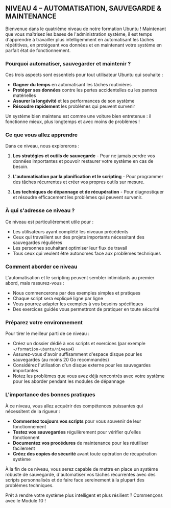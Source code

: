 ## NIVEAU 4 – AUTOMATISATION, SAUVEGARDE & MAINTENANCE

Bienvenue dans le quatrième niveau de notre formation Ubuntu ! Maintenant que vous maîtrisez les bases de l'administration système, il est temps d'apprendre à travailler plus intelligemment en automatisant les tâches répétitives, en protégeant vos données et en maintenant votre système en parfait état de fonctionnement.

### Pourquoi automatiser, sauvegarder et maintenir ?

Ces trois aspects sont essentiels pour tout utilisateur Ubuntu qui souhaite :
- **Gagner du temps** en automatisant les tâches routinières
- **Protéger ses données** contre les pertes accidentelles ou les pannes matérielles
- **Assurer la longévité** et les performances de son système
- **Résoudre rapidement** les problèmes qui peuvent survenir

Un système bien maintenu est comme une voiture bien entretenue : il fonctionne mieux, plus longtemps et avec moins de problèmes !

### Ce que vous allez apprendre

Dans ce niveau, nous explorerons :

1. **Les stratégies et outils de sauvegarde** - Pour ne jamais perdre vos données importantes et pouvoir restaurer votre système en cas de besoin.

2. **L'automatisation par la planification et le scripting** - Pour programmer des tâches récurrentes et créer vos propres outils sur mesure.

3. **Les techniques de dépannage et de récupération** - Pour diagnostiquer et résoudre efficacement les problèmes qui peuvent survenir.

### À qui s'adresse ce niveau ?

Ce niveau est particulièrement utile pour :
- Les utilisateurs ayant complété les niveaux précédents
- Ceux qui travaillent sur des projets importants nécessitant des sauvegardes régulières
- Les personnes souhaitant optimiser leur flux de travail
- Tous ceux qui veulent être autonomes face aux problèmes techniques

### Comment aborder ce niveau

L'automatisation et le scripting peuvent sembler intimidants au premier abord, mais rassurez-vous :
- Nous commencerons par des exemples simples et pratiques
- Chaque script sera expliqué ligne par ligne
- Vous pourrez adapter les exemples à vos besoins spécifiques
- Des exercices guidés vous permettront de pratiquer en toute sécurité

### Préparez votre environnement

Pour tirer le meilleur parti de ce niveau :
- Créez un dossier dédié à vos scripts et exercices (par exemple `~/formation-ubuntu/niveau4`)
- Assurez-vous d'avoir suffisamment d'espace disque pour les sauvegardes (au moins 20 Go recommandés)
- Considérez l'utilisation d'un disque externe pour les sauvegardes importantes
- Notez les problèmes que vous avez déjà rencontrés avec votre système pour les aborder pendant les modules de dépannage

### L'importance des bonnes pratiques

À ce niveau, vous allez acquérir des compétences puissantes qui nécessitent de la rigueur :
- **Commentez toujours vos scripts** pour vous souvenir de leur fonctionnement
- **Testez vos sauvegardes** régulièrement pour vérifier qu'elles fonctionnent
- **Documentez vos procédures** de maintenance pour les réutiliser facilement
- **Créez des copies de sécurité** avant toute opération de récupération système

À la fin de ce niveau, vous serez capable de mettre en place un système robuste de sauvegarde, d'automatiser vos tâches récurrentes avec des scripts personnalisés et de faire face sereinement à la plupart des problèmes techniques.

Prêt à rendre votre système plus intelligent et plus résilient ? Commençons avec le Module 10 !
